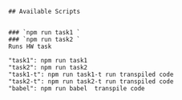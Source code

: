     ## Available Scripts
    
    
    ### `npm run task1 `
    ### `npm run task2 `
    Runs HW task 

    "task1": npm run task1 
    "task2": npm run task2
    "task1-t": npm run task1-t run transpiled code
    "task2-t": npm run task2-t run transpiled code
    "babel": npm run babel  transpile code
